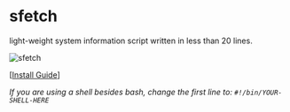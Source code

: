 # sfetch
light-weight system information script written in less than 20 lines. 

![sfetch](https://i.imgur.com/tjlk8kh.png)
  
[[Install Guide](https://github.com/sean0262/sfetch/wiki/Install)]
  
<i>If you are using a shell besides bash, change the first line to: `#!/bin/YOUR-SHELL-HERE`</i>
